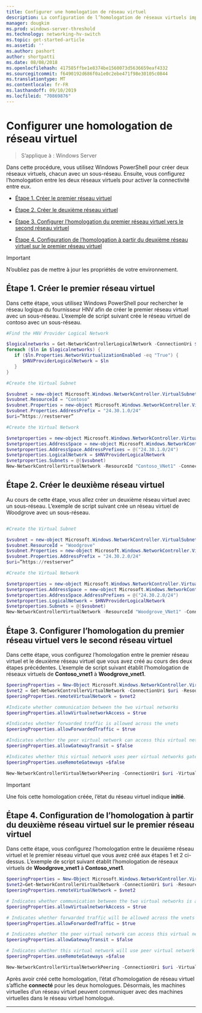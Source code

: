 ```yaml
---
title: Configurer une homologation de réseau virtuel
description: La configuration de l’homologation de réseaux virtuels implique la création de deux réseaux virtuels qui sont homologués.
manager: dougkim
ms.prod: windows-server-threshold
ms.technology: networking-hv-switch
ms.topic: get-started-article
ms.assetid: ''
ms.author: pashort
author: shortpatti
ms.date: 08/08/2018
ms.openlocfilehash: 417585ffbe1e8374be1560073d5636659eaf4332
ms.sourcegitcommit: f6490192d686f0a1e0c2ebe471f98e30105c0844
ms.translationtype: MT
ms.contentlocale: fr-FR
ms.lasthandoff: 09/10/2019
ms.locfileid: "70869876"
---
```

# <a name="configure-virtual-network-peering"></a>Configurer une homologation de réseau virtuel

>S’applique à : Windows Server

Dans cette procédure, vous utilisez Windows PowerShell pour créer deux réseaux virtuels, chacun avec un sous-réseau. Ensuite, vous configurez l’homologation entre les deux réseaux virtuels pour activer la connectivité entre eux.

- [Étape 1. Créer le premier réseau virtuel](#step-1-create-the-first-virtual-network)

- [Étape 2. Créer le deuxième réseau virtuel](#step-2-create-the-second-virtual-network)

- [Étape 3. Configurer l’homologation du premier réseau virtuel vers le second réseau virtuel](#step-3-configure-peering-from-the-first-virtual-network-to-the-second-virtual-network)

- [Étape 4. Configuration de l’homologation à partir du deuxième réseau virtuel sur le premier réseau virtuel](#step-4-configure-peering-from-the-second-virtual-network-to-the-first-virtual-network)


>[!IMPORTANT]
>N’oubliez pas de mettre à jour les propriétés de votre environnement.

## <a name="step-1-create-the-first-virtual-network"></a>Étape 1. Créer le premier réseau virtuel

Dans cette étape, vous utilisez Windows PowerShell pour rechercher le réseau logique du fournisseur HNV afin de créer le premier réseau virtuel avec un sous-réseau. L’exemple de script suivant crée le réseau virtuel de contoso avec un sous-réseau.

``` PowerShell
#Find the HNV Provider Logical Network  

$logicalnetworks = Get-NetworkControllerLogicalNetwork -ConnectionUri $uri  
foreach ($ln in $logicalnetworks) {  
   if ($ln.Properties.NetworkVirtualizationEnabled -eq "True") {  
      $HNVProviderLogicalNetwork = $ln  
   }  
}   

#Create the Virtual Subnet  

$vsubnet = new-object Microsoft.Windows.NetworkController.VirtualSubnet  
$vsubnet.ResourceId = "Contoso"  
$vsubnet.Properties = new-object Microsoft.Windows.NetworkController.VirtualSubnetProperties  
$vsubnet.Properties.AddressPrefix = "24.30.1.0/24"
$uri=”https://restserver”  

#Create the Virtual Network  

$vnetproperties = new-object Microsoft.Windows.NetworkController.VirtualNetworkProperties  
$vnetproperties.AddressSpace = new-object Microsoft.Windows.NetworkController.AddressSpace  
$vnetproperties.AddressSpace.AddressPrefixes = @("24.30.1.0/24")  
$vnetproperties.LogicalNetwork = $HNVProviderLogicalNetwork  
$vnetproperties.Subnets = @($vsubnet)  
New-NetworkControllerVirtualNetwork -ResourceId "Contoso_VNet1" -ConnectionUri $uri -Properties $vnetproperties
```

## <a name="step-2-create-the-second-virtual-network"></a>Étape 2. Créer le deuxième réseau virtuel

Au cours de cette étape, vous allez créer un deuxième réseau virtuel avec un sous-réseau. L’exemple de script suivant crée un réseau virtuel de Woodgrove avec un sous-réseau.

``` PowerShell

#Create the Virtual Subnet  

$vsubnet = new-object Microsoft.Windows.NetworkController.VirtualSubnet  
$vsubnet.ResourceId = "Woodgrove"  
$vsubnet.Properties = new-object Microsoft.Windows.NetworkController.VirtualSubnetProperties  
$vsubnet.Properties.AddressPrefix = "24.30.2.0/24"  
$uri=”https://restserver”

#Create the Virtual Network  

$vnetproperties = new-object Microsoft.Windows.NetworkController.VirtualNetworkProperties  
$vnetproperties.AddressSpace = new-object Microsoft.Windows.NetworkController.AddressSpace  
$vnetproperties.AddressSpace.AddressPrefixes = @("24.30.2.0/24")  
$vnetproperties.LogicalNetwork = $HNVProviderLogicalNetwork  
$vnetproperties.Subnets = @($vsubnet)  
New-NetworkControllerVirtualNetwork -ResourceId "Woodgrove_VNet1" -ConnectionUri $uri -Properties $vnetproperties
```

## <a name="step-3-configure-peering-from-the-first-virtual-network-to-the-second-virtual-network"></a>Étape 3. Configurer l’homologation du premier réseau virtuel vers le second réseau virtuel

Dans cette étape, vous configurez l’homologation entre le premier réseau virtuel et le deuxième réseau virtuel que vous avez créé au cours des deux étapes précédentes. L’exemple de script suivant établit l’homologation de réseaux virtuels de **Contoso_vnet1** à **Woodgrove_vnet1**.

```PowerShell
$peeringProperties = New-Object Microsoft.Windows.NetworkController.VirtualNetworkPeeringProperties
$vnet2 = Get-NetworkControllerVirtualNetwork -ConnectionUri $uri -ResourceId "Woodgrove_VNet1"
$peeringProperties.remoteVirtualNetwork = $vnet2

#Indicate whether communication between the two virtual networks
$peeringProperties.allowVirtualnetworkAccess = $true

#Indicates whether forwarded traffic is allowed across the vnets
$peeringProperties.allowForwardedTraffic = $true

#Indicates whether the peer virtual network can access this virtual networks gateway
$peeringProperties.allowGatewayTransit = $false

#Indicates whether this virtual network uses peer virtual networks gateway
$peeringProperties.useRemoteGateways =$false

New-NetworkControllerVirtualNetworkPeering -ConnectionUri $uri -VirtualNetworkId “Contoso_vnet1” -ResourceId “ContosotoWoodgrove” -Properties $peeringProperties

```

>[!IMPORTANT]
>Une fois cette homologation créée, l’état du réseau virtuel indique **initié**.

## <a name="step-4-configure-peering-from-the-second-virtual-network-to-the-first-virtual-network"></a>Étape 4. Configuration de l’homologation à partir du deuxième réseau virtuel sur le premier réseau virtuel

Dans cette étape, vous configurez l’homologation entre le deuxième réseau virtuel et le premier réseau virtuel que vous avez créé aux étapes 1 et 2 ci-dessus. L’exemple de script suivant établit l’homologation de réseaux virtuels de **Woodgrove_vnet1** à **Contoso_vnet1**.

```PowerShell
$peeringProperties = New-Object Microsoft.Windows.NetworkController.VirtualNetworkPeeringProperties 
$vnet2=Get-NetworkControllerVirtualNetwork -ConnectionUri $uri -ResourceId "Contoso_VNet1"
$peeringProperties.remoteVirtualNetwork = $vnet2 

# Indicates whether communication between the two virtual networks is allowed 
$peeringProperties.allowVirtualnetworkAccess = $true 

# Indicates whether forwarded traffic will be allowed across the vnets
$peeringProperties.allowForwardedTraffic = $true 

# Indicates whether the peer virtual network can access this virtual network's gateway
$peeringProperties.allowGatewayTransit = $false 

# Indicates whether this virtual network will use peer virtual network's gateway
$peeringProperties.useRemoteGateways =$false 

New-NetworkControllerVirtualNetworkPeering -ConnectionUri $uri -VirtualNetworkId “Woodgrove_vnet1” -ResourceId “WoodgrovetoContoso” -Properties $peeringProperties 

```

Après avoir créé cette homologation, l’état d’homologation de réseau virtuel s’affiche **connecté** pour les deux homologues. Désormais, les machines virtuelles d’un réseau virtuel peuvent communiquer avec des machines virtuelles dans le réseau virtuel homologué.

---